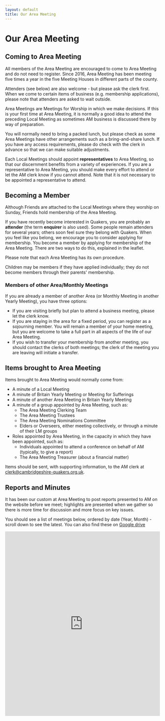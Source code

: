 ```yaml
---
layout: default
title: Our Area Meeting
---
```


# Our Area Meeting

## Coming to Area Meeting

All members of the Area Meeting are encouraged to come to Area Meeting and do not need to register. Since 2016, Area Meeting has been meeting five times a year in the five Meeting Houses in different parts of the county.

Attenders (see below) are also welcome - but please ask the clerk first. When we come to certain items of business (e.g. membership applications), please note that attenders are asked to wait outside.

Area Meetings are Meetings for Worship in which we make decisions. If this is your first time at Area Meeting, it is normally a good idea to attend the preceding Local Meeting as sometimes AM business is discussed there by way of preparation.

You will normally need to bring a packed lunch, but please check as some Area Meetings have other arrangements such as a bring-and-share lunch. If you have any access requirements, please do check with the clerk in advance so that we can make suitable adjustments.

Each Local Meetings should appoint **representatives** to Area Meeting, so that our discernment benefits from a variety of experiences. If you are a representative to Area Meeting, you should make every effort to attend or let the AM clerk know if you cannot attend. Note that it is not necessary to be appointed a representative to attend.

## Becoming a Member

Although Friends are attached to the Local Meetings where they worship on Sunday, Friends hold membership of the Area Meeting.

If you have recently become interested in Quakers, you are probably an **attender** (the term **enquirer** is also used). Some people remain attenders for several years; others soon feel sure they belong with Quakers. When you feel like you belong, we encourage you to consider applying for membership. You become a member by applying for membership of the Area Meeting. There are two ways to do this, explained in the leaflet.

Please note that each Area Meeting has its own procedure.

Children may be members if they have applied individually; they do not become members through their parents' membership.

### Members of other Area/Monthly Meetings

If you are already a member of another Area (or Monthly Meeting in another Yearly Meeting), you have three options:

- If you are visiting briefly but plan to attend a business meeting, please let the clerk know.
- If you are staying in the area for a fixed period, you can register as a sojourning member. You will remain a member of your home meeting, but you are welcome to take a full part in all aspects of the life of our Area Meeting.
- If you wish to transfer your membership from another meeting, you should contact the clerks of both meetings; the clerk of the meeting you are leaving will initiate a transfer.

## Items brought to Area Meeting

Items brought to Area Meeting would normally come from:

- A minute of a Local Meeting
- A minute of Britain Yearly Meeting or Meeting for Sufferings
- A minute of another Area Meeting in Britain Yearly Meeting
- A minute of a group appointed by Area Meeting, such as:
  - The Area Meeting Clerking Team
  - The Area Meeting Trustees
  - The Area Meeting Nominations Committee
  - Elders or Overseers, either meeting collectively, or through a minute of their LM groups
- Roles appointed by Area Meeting, in the capacity in which they have been appointed, such as:
  - Individuals appointed to attend a conference on behalf of AM (typically, to give a report)
  - The Area Meeting Treasurer (about a financial matter)

Items should be sent, with supporting information, to the AM clerk at [clerk@cambridgeshire-quakers.org.uk](mailto:clerk@cambridgeshire-quakers.org.uk).

## Reports and Minutes

It has been our custom at Area Meeting to post reports presented to AM on the website before we meet; highlights are presented when we gather so there is more time for discussion and more focus on key issues.

You should see a list of meetings below, ordered by date (Year, Month) - scroll down to see the latest. You can also find these on [Google drive](https://drive.google.com/drive/folders/0B671MXCtevbrOTE2YjRhZDMtODQyNi00ZDZlLTlmODEtNTgyMTQxMDkwYmMz)

<iframe
  src="https://drive.google.com/embeddedfolderview?id=0B671MXCtevbrOTE2YjRhZDMtODQyNi00ZDZlLTlmODEtNTgyMTQxMDkwYmMz#list"
  style="width:100%; height:600px; border:0;"
></iframe>
